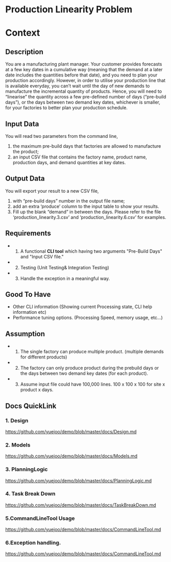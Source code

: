 # Production Linearity Problem
# Context
## Description
You are a manufacturing plant manager. Your customer provides forecasts at a few key dates in a cumulative way (meaning that the demand at a later date includes the quantities before that date), and you need to plan your production accordingly.
However, in order to utilise your production line that is available everyday, you can’t wait until the day of new demands to manufacture the incremental quantity of products. Hence, you will need to “linearise” the quantity across a few pre-defined number of days (“pre-build days”), or the days between two demand key dates, whichever is smaller, for your factories to better plan your production schedule.
## Input Data
You will read two parameters from the command line,
1) the maximum pre-build days that factories are allowed to manufacture the product;
2) an input CSV file that contains the factory name, product name, production days, and demand
quantities at key dates.
## Output Data
You will export your result to a new CSV file,
1) with “pre-build days” number in the output file name;
2) add an extra ‘produce’ column to the input table to show your results.
3) Fill up the blank “demand” in between the days.
Please refer to the file ‘production_linearity.3.csv’ and ‘production_linearity.6.csv’ for examples.


## Requirements
* 1. A functional **CLI tool** which having two arguments "Pre-Build Days" and "Input CSV file."
* 2. Testing (Unit Testing& Integration Testing)
* 3. Handle the exception in a meaningful way.

## Good To Have
* Other CLI information  (Showing current Processing state, CLI help information etc)
* Performance tuning options. (Processing Speed, memory usage, etc...)

## Assumption
* 1. The single factory can produce multiple product. (multiple demands for different products)
* 2. The factory can only produce product during the prebuild days or the days between two demand key dates (for each product).
* 3. Assume input file could have 100,000 lines. 100 x 100 x 100 for site x product x days.

## Docs QuickLink
### 1. Design 
https://github.com/yuejoo/demo/blob/master/docs/Design.md

### 2. Models
https://github.com/yuejoo/demo/blob/master/docs/Models.md

### 3. PlanningLogic
https://github.com/yuejoo/demo/blob/master/docs/PlanningLogic.md

### 4. Task Break Down
https://github.com/yuejoo/demo/blob/master/docs/TaskBreakDown.md

### 5.CommandLineTool Usage
https://github.com/yuejoo/demo/blob/master/docs/CommandLineTool.md

### 6.Exception handling.
https://github.com/yuejoo/demo/blob/master/docs/CommandLineTool.md
